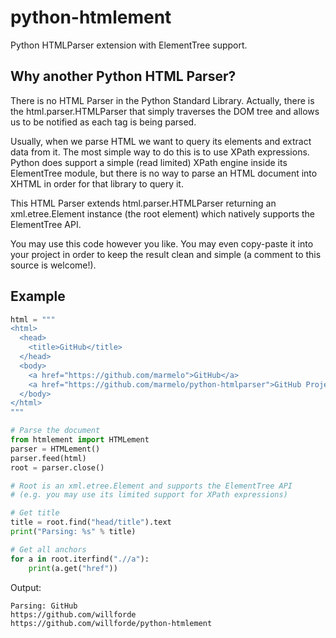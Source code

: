 python-htmlement
=================

Python HTMLParser extension with ElementTree support.


Why another Python HTML Parser?
-----

There is no HTML Parser in the Python Standard Library.
Actually, there is the html.parser.HTMLParser that simply traverses the DOM tree and allows us to be notified as each tag is being parsed.

Usually, when we parse HTML we want to query its elements and extract data from it.
The most simple way to do this is to use XPath expressions.
Python does support a simple (read limited) XPath engine inside its ElementTree module, but there is no way to parse an HTML document into XHTML in order for that library to query it.

This HTML Parser extends html.parser.HTMLParser returning an xml.etree.Element instance (the root element) which natively supports the ElementTree API.

You may use this code however you like.
You may even copy-paste it into your project in order to keep the result clean and simple (a comment to this source is welcome!).


Example
-----

```python
html = """
<html>
  <head>
    <title>GitHub</title>
  </head>
  <body>
    <a href="https://github.com/marmelo">GitHub</a>
    <a href="https://github.com/marmelo/python-htmlparser">GitHub Project</a>
  </body>
</html>
"""

# Parse the document
from htmlement import HTMLement
parser = HTMLement()
parser.feed(html)
root = parser.close()

# Root is an xml.etree.Element and supports the ElementTree API
# (e.g. you may use its limited support for XPath expressions)

# Get title
title = root.find("head/title").text
print("Parsing: %s" % title)

# Get all anchors
for a in root.iterfind(".//a"):
    print(a.get("href"))
```

Output:
```
Parsing: GitHub
https://github.com/willforde
https://github.com/willforde/python-htmlement
```
